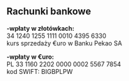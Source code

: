 ## Rachunki bankowe

**-wpłaty w złotówkach:**  
34 1240 1255 1111 0010 4395 6330  
kurs sprzedaży €uro w Banku Pekao SA

**-wpłaty w €uro:**  
PL 33 1160 2202 0000 0002 5567 7854  
kod SWIFT: BIGBPLPW